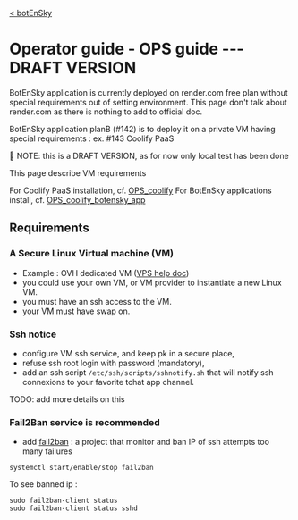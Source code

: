 [< botEnSky](../README.md)

# Operator guide - OPS guide --- DRAFT VERSION

BotEnSky application is currently deployed on render.com free plan without special requirements out of setting environment.
This page don't talk about render.com as there is nothing to add to official doc.

BotEnSky application planB (#142) is to deploy it on a private VM having special requirements : ex. #143 Coolify PaaS

💁 NOTE: this is a DRAFT VERSION, as for now only local test has been done

This page describe VM requirements

For Coolify PaaS installation, cf. [OPS_coolify](./OPS_coolify.md)
For BotEnSky applications install, cf. [OPS_coolify_botensky_app](./OPS_coolify_botensky_app.md)

## Requirements

### A Secure Linux Virtual machine (VM)
- Example : OVH dedicated VM ([VPS help doc](https://help.ovhcloud.com/csm/fr-vps-getting-started?id=kb_article_view&sysparm_article=KB0047736))
- you could use your own VM, or VM provider to instantiate a new Linux VM.
- you must have an ssh access to the VM.
- your VM must have swap on.

### Ssh notice

- configure VM ssh service, and keep pk in a secure place,
- refuse ssh root login with password (mandatory),
- add an ssh script `/etc/ssh/scripts/sshnotify.sh` that will notify ssh connexions to your favorite tchat app channel.

TODO: add more details on this

### Fail2Ban service is recommended
- add [fail2ban](https://github.com/fail2ban/fail2ban) : a project that monitor and ban IP of ssh attempts too many failures
````
systemctl start/enable/stop fail2ban
````

To see banned ip :
```
sudo fail2ban-client status
sudo fail2ban-client status sshd
```
